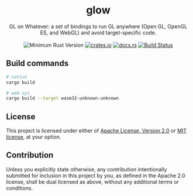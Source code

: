 <h1 align="center">
  glow
</h1>
<div align="center">
  GL on Whatever: a set of bindings to run GL anywhere (Open GL, OpenGL ES, and WebGL) and avoid target-specific code.
</div>
<br />
<div align="center">
  <img src="https://img.shields.io/badge/Min%20Rust-1.49-green.svg" alt="Minimum Rust Version">
  <a href="https://crates.io/crates/glow"><img src="https://img.shields.io/crates/v/glow.svg?label=glow" alt="crates.io"></a>
  <a href="https://docs.rs/glow"><img src="https://docs.rs/glow/badge.svg" alt="docs.rs"></a>
  <a href="https://github.com/grovesNL/glow/actions"><img src="https://github.com/grovesNL/glow/workflows/CI/badge.svg?branch=main" alt="Build Status" /></a>
</div>

## Build commands

```sh
# native
cargo build

# web-sys
cargo build --target wasm32-unknown-unknown
```

## License

This project is licensed under either of [Apache License, Version
2.0](LICENSE-APACHE) or [MIT license](LICENSE-MIT), at your option.

## Contribution

Unless you explicitly state otherwise, any contribution intentionally submitted
for inclusion in this project by you, as defined in the Apache 2.0 license,
shall be dual licensed as above, without any additional terms or conditions.
